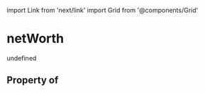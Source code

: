 import Link from 'next/link'
import Grid from '@components/Grid'

# netWorth

undefined

## Property of



